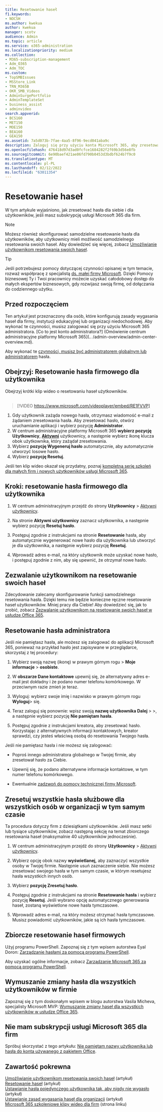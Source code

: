 ```yaml
---
title: Resetowanie haseł
f1.keywords:
- NOCSH
ms.author: kwekua
author: kwekua
manager: scotv
audience: Admin
ms.topic: article
ms.service: o365-administration
ms.localizationpriority: medium
ms.collection:
- M365-subscription-management
- Adm_O365
- Adm_TOC
ms.custom:
- TopSMBIssues
- MSStore_Link
- TRN_M365B
- OKR_SMB_Videos
- AdminSurgePortfolio
- AdminTemplateSet
- business_assist
- adminvideo
search.appverid:
- BCS160
- MET150
- MOE150
- BEA160
- GEA150
ms.assetid: 7a5d073b-7fae-4aa5-8f96-9ecd041aba9c
description: Zaloguj się przy użyciu konta Microsoft 365, aby zresetować hasła użytkowników w subskrypcji usługi Microsoft 365 dla firm.
ms.openlocfilehash: 476418d97d3ad0fcfce1684282f2f69b3d56e8fb
ms.sourcegitcommit: 6e90baef421ae06fd790b0453d3bdbf624b7f9c0
ms.translationtype: MT
ms.contentlocale: pl-PL
ms.lasthandoff: 02/12/2022
ms.locfileid: "63011354"
---
```

# <a name="reset-passwords"></a>Resetowanie haseł

W tym artykule wyjaśniono, jak zresetować hasła dla siebie i dla użytkowników, jeśli masz subskrypcję usługi Microsoft 365 dla firm.

> [!NOTE]
> Możesz również skonfigurować samodzielne resetowanie hasła dla użytkowników, aby użytkownicy mieli możliwość samodzielnego resetowania swoich haseł. Aby dowiedzieć się więcej, zobacz [Umożliwianie użytkownikom resetowania swoich haseł](let-users-reset-passwords.md).

> [!TIP]
> Jeśli potrzebujesz pomocy dotyczącej czynności opisanej w tym temacie, rozważ współpracę z specjalistą [ds. małej firmy Microsoft](https://go.microsoft.com/fwlink/?linkid=2186871). Dzięki Pomocy biznesowej Ty i Twoi pracownicy możecie uzyskać całodobowy dostęp do małych ekspertów biznesowych, gdy rozwijasz swoją firmę, od dołączania do codziennego użytku.

## <a name="before-you-begin"></a>Przed rozpoczęciem

Ten artykuł jest przeznaczony dla osób, które konfigurują zasady wygasania haseł dla firmy, instytucji edukacyjnej lub organizacji niedochodowej. Aby wykonać te czynności, musisz zalogować się przy użyciu Microsoft 365 administratora. [Co to jest konto administratora?] (Omówienie centrum administracyjne platformy Microsoft 365](.. /admin-overview/admin-center-overview.md).

Aby wykonać te [czynności, musisz być administratorem globalnym lub administratorem](about-admin-roles.md) hasła.

## <a name="watch-reset-a-business-password-for-a-user"></a>Obejrzyj: Resetowanie hasła firmowego dla użytkownika

Obejrzyj krótki klip wideo o resetowaniu haseł użytkowników.<br><br>

> [!VIDEO https://www.microsoft.com/videoplayer/embed/RE1FVVP]

1. Gdy użytkownik zażąda nowego hasła, otrzymasz wiadomość e-mail z żądaniem zresetowania hasła. Aby zresetować hasło, otwórz uruchamianie aplikacji i wybierz pozycję **Administrator**.
1. W centrum administracyjne platformy Microsoft 365 **wybierz pozycję Użytkownicy**, <a href="https://go.microsoft.com/fwlink/p/?linkid=834822" target="_blank">**Aktywni**</a> użytkownicy, a następnie wybierz ikonę klucza obok użytkownika, który zażądał zresetowania.
1. Wybierz **pozycję Wygeneruj hasło** automatycznie, aby automatycznie utworzyć losowe hasło.
1. Wybierz **pozycję Resetuj**.

Jeśli ten klip wideo okazał się przydatny, poznaj [kompletną serię szkoleń dla małych firm i nowych użytkowników usługi Microsoft 365](../../business-video/index.yml).
  
## <a name="steps-reset-a-business-password-for-a-user"></a>Kroki: resetowanie hasła firmowego dla użytkownika

1. W centrum administracyjnym przejdź do strony **Użytkownicy** \> <a href="https://go.microsoft.com/fwlink/p/?linkid=834822" target="_blank">Aktywni użytkownicy</a>.

2. Na stronie **Aktywni użytkownicy** zaznacz użytkownika, a następnie wybierz pozycję **Resetuj hasło**.

3. Postępuj zgodnie z instrukcjami na stronie **Resetowanie** hasła, aby automatycznie wygenerować nowe hasło dla użytkownika lub utworzyć je dla użytkownika, a następnie wybierz pozycję **Resetuj**.  

4. Wprowadź adres e-mail, na który użytkownik może uzyskać nowe hasło, i postępuj zgodnie z nim, aby się upewnić, że otrzymał nowe hasło.

## <a name="let-users-reset-their-own-passwords"></a>Zezwalanie użytkownikom na resetowanie swoich haseł

Zdecydowanie zalecamy skonfigurowanie funkcji samodzielnego resetowania hasła. Dzięki temu nie będzie konieczne ręczne resetowanie haseł użytkowników. Mniej pracy dla Ciebie! Aby dowiedzieć się, jak to zrobić, zobacz [Zezwalanie użytkownikom na resetowanie swoich haseł w usłudze Office 365](let-users-reset-passwords.md).

## <a name="reset-my-admin-password"></a>Resetowanie hasła administratora

Jeśli nie pamiętasz hasła, ale możesz się zalogować do aplikacji Microsoft 365, ponieważ na przykład hasło jest zapisywane w przeglądarce, skorzystaj z tej procedury:

1. Wybierz swoją nazwę (ikonę) w prawym górnym rogu > **Moje informacje** >  **osobiste**.

2. W **obszarze Dane kontaktowe** upewnij się, że alternatywny  adres e-mail jest dokładny i że podano numer telefonu komórkowego. W przeciwnym razie zmień je teraz.

3. Wyloguj: wybierz swoje imię i nazwisko w prawym górnym rogu **Wyloguj**\> się.

4. Teraz zaloguj się ponownie: wpisz swoją **nazwę użytkownika Dalej** \> \>, a następnie wybierz pozycję **Nie pamiętam hasła**.

5. Postępuj zgodnie z instrukcjami kreatora, aby zresetować hasło. Korzystając z alternatywnych informacji kontaktowych, kreator sprawdzi, czy jesteś właściwą osobą do resetowania Twojego hasła.

Jeśli nie pamiętasz hasła i nie możesz się zalogować:

- Poproś innego administratora globalnego w Twojej firmie, aby zresetował hasło za Ciebie.

- Upewnij się, że podano alternatywne informacje kontaktowe, w tym numer telefonu komórkowego.

- Ewentualnie [zadzwoń do pomocy technicznej firmy Microsoft](../../business-video/get-help-support.md).

## <a name="reset-all-business-passwords-for-everyone-in-your-organization-at-the-same-time"></a>Zresetuj wszystkie hasła służbowe dla wszystkich osób w organizacji w tym samym czasie
<a name="bkmk_forgot"> </a>

Ta procedura dotyczy firm z dziesiątkami użytkowników. Jeśli masz setki lub tysiące użytkowników, zobacz następną sekcję na temat zbiorczego resetowania haseł (maksymalnie 40 użytkowników jednocześnie).
  
1. W centrum administracyjnym przejdź do strony **Użytkownicy** \> <a href="https://go.microsoft.com/fwlink/p/?linkid=834822" target="_blank">Aktywni użytkownicy</a>.

2. Wybierz opcję obok nazwy **wyświetlanej,** aby zaznaczyć wszystkie osoby w Twojej firmie. Następnie usuń zaznaczenie siebie. Nie możesz zresetować swojego hasła w tym samym czasie, w którym resetujesz hasła wszystkich innych osób.

3. Wybierz **pozycję Zresetuj hasło**.

4. Postępuj zgodnie z instrukcjami na stronie **Resetowanie hasła** i wybierz pozycję **Resetuj**.  Jeśli wybrano opcję automatycznego generowania haseł, zostaną wyświetlone nowe hasła tymczasowe.

5. Wprowadź adres e-mail, na który możesz otrzymać hasła tymczasowe. Musisz powiadomić użytkowników, jakie są ich hasła tymczasowe.
  
## <a name="reset-business-passwords-in-bulk"></a>Zbiorcze resetowanie haseł firmowych
<a name="bkmk_forgot"> </a>

Użyj programu PowerShell. Zapoznaj się z tym wpisem autorstwa Eyal Doron: [Zarządzanie hasłami za pomocą programu PowerShell](https://go.microsoft.com/fwlink/?linkid=853696).
  
<!-- Here's a related article: [Set the passwords for multiple user accounts](/office365/enterprise/powershell/manage-office-365-with-office-365-powershell). -->
  
Aby uzyskać ogólne informacje, zobacz [Zarządzanie Microsoft 365 za pomocą programu PowerShell](../../enterprise/manage-microsoft-365-with-microsoft-365-powershell.md).
  
## <a name="force-a-password-change-for-all-users-in-your-business"></a>Wymuszanie zmiany hasła dla wszystkich użytkowników w firmie

Zapoznaj się z tym doskonałym wpisem w blogu autorstwa Vasila Micheva, specjalisty Microsoft MVP: [Wymuszanie zmiany haseł dla wszystkich użytkowników w usłudze Office 365](https://go.microsoft.com/fwlink/?linkid=853693).
  
## <a name="i-dont-have-a-microsoft-365-for-business-subscription"></a>Nie mam subskrypcji usługi Microsoft 365 dla firm

Spróbuj skorzystać z tego artykułu: [Nie pamiętam nazwy użytkownika lub hasła do konta używanego z pakietem Office](https://support.microsoft.com/office/eba0b4a2-c0ae-472c-99f6-bc63ee2425a8?wt.mc_id=SCL_reset-passwords_AdmHlp).
  
## <a name="related-content"></a>Zawartość pokrewna
  
[Umożliwianie użytkownikom resetowania swoich haseł](../add-users/let-users-reset-passwords.md) (artykuł)\
[Resetowanie haseł](../add-users/reset-passwords.md) (artykuł)\
[Ustawianie hasła pojedynczego użytkownika tak, aby nigdy nie wygasło](set-password-to-never-expire.md) (artykuł)\
[Ustawianie zasad wygasania haseł dla organizacji](../manage/set-password-expiration-policy.md) (artykuł)\
[Microsoft 365 szkoleniowe klipy wideo dla firm](../../business-video/index.yml) (strona linku)
